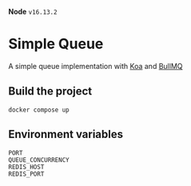 
**Node** `v16.13.2`
 
 # Simple Queue
 
A simple queue implementation with [Koa](https://koajs.com) and [BullMQ](https://github.com/taskforcesh/bullmq)

## Build the project

    docker compose up

##  Environment variables

    PORT
    QUEUE_CONCURRENCY
    REDIS_HOST
    REDIS_PORT